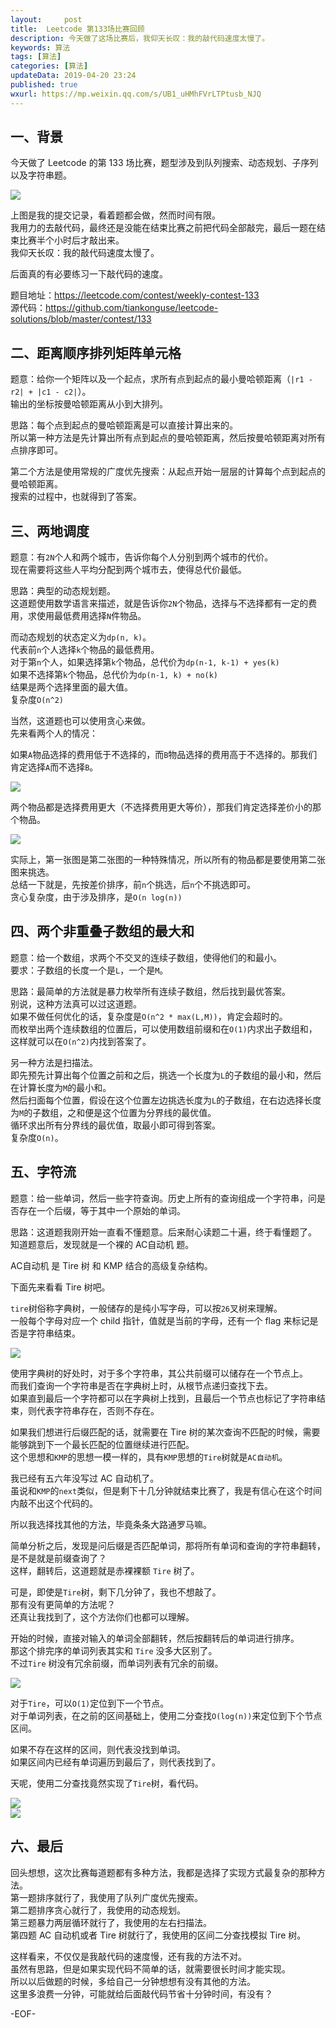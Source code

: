 ```yaml
---   
layout:     post  
title:  Leetcode 第133场比赛回顾  
description: 今天做了这场比赛后，我仰天长叹：我的敲代码速度太慢了。    
keywords: 算法  
tags: [算法]    
categories: [算法]  
updateData: 2019-04-20 23:24   
published: true 
wxurl: https://mp.weixin.qq.com/s/UB1_uHMhFVrLTPtusb_NJQ  
---  
```



## 一、背景  


今天做了 Leetcode 的第 133 场比赛，题型涉及到队列搜索、动态规划、子序列以及字符串题。  


![](/images/2019/04/21/leetcode-contest-133-001.png)  


上图是我的提交记录，看着题都会做，然而时间有限。  
我用力的去敲代码，最终还是没能在结束比赛之前把代码全部敲完，最后一题在结束比赛半个小时后才敲出来。  
我仰天长叹：我的敲代码速度太慢了。  


后面真的有必要练习一下敲代码的速度。  


题目地址：https://leetcode.com/contest/weekly-contest-133  
源代码：https://github.com/tiankonguse/leetcode-solutions/blob/master/contest/133  


## 二、距离顺序排列矩阵单元格  


题意：给你一个矩阵以及一个起点，求所有点到起点的最小曼哈顿距离（`|r1 - r2| + |c1 - c2|`）。  
输出的坐标按曼哈顿距离从小到大排列。  


思路：每个点到起点的曼哈顿距离是可以直接计算出来的。  
所以第一种方法是先计算出所有点到起点的曼哈顿距离，然后按曼哈顿距离对所有点排序即可。  


第二个方法是使用常规的广度优先搜索：从起点开始一层层的计算每个点到起点的曼哈顿距离。  
搜索的过程中，也就得到了答案。  


## 三、两地调度  


题意：有`2N`个人和两个城市，告诉你每个人分别到两个城市的代价。  
现在需要将这些人平均分配到两个城市去，使得总代价最低。  


思路：典型的动态规划题。  
这道题使用数学语言来描述，就是告诉你`2N`个物品，选择与不选择都有一定的费用，求使用最低费用选择`N`件物品。  


而动态规划的状态定义为`dp(n, k)`。  
代表前`n`个人选择`k`个物品的最低费用。  
对于第`n`个人，如果选择第`k`个物品，总代价为`dp(n-1, k-1) + yes(k)`  
如果不选择第`k`个物品，总代价为`dp(n-1, k) + no(k)`  
结果是两个选择里面的最大值。  
复杂度`O(n^2)`  


当然，这道题也可以使用贪心来做。  
先来看两个人的情况：  


如果`A`物品选择的费用低于不选择的，而`B`物品选择的费用高于不选择的。那我们肯定选择`A`而不选择`B`。  


![](/images/2019/04/21/leetcode-contest-133-002.png)  


两个物品都是选择费用更大（不选择费用更大等价），那我们肯定选择差价小的那个物品。  


![](/images/2019/04/21/leetcode-contest-133-003.png)  


实际上，第一张图是第二张图的一种特殊情况，所以所有的物品都是要使用第二张图来挑选。  
总结一下就是，先按差价排序，前`n`个挑选，后`n`个不挑选即可。  
贪心复杂度，由于涉及排序，是`O(n log(n))`  


## 四、两个非重叠子数组的最大和  


题意：给一个数组，求两个不交叉的连续子数组，使得他们的和最小。  
要求：子数组的长度一个是`L`，一个是`M`。  


思路：最简单的方法就是暴力枚举所有连续子数组，然后找到最优答案。  
别说，这种方法真可以过这道题。  
如果不做任何优化的话，复杂度是`O(n^2 * max(L,M))`，肯定会超时的。  
而枚举出两个连续数组的位置后，可以使用数组前缀和在`O(1)`内求出子数组和，这样就可以在`O(n^2)`内找到答案了。  


另一种方法是扫描法。  
即先预先计算出每个位置之前和之后，挑选一个长度为`L`的子数组的最小和，然后在计算长度为`M`的最小和。  
然后扫面每个位置，假设在这个位置左边挑选长度为`L`的子数组，在右边选择长度为`M`的子数组，之和便是这个位置为分界线的最优值。  
循环求出所有分界线的最优值，取最小即可得到答案。  
复杂度`O(n)`。  


## 五、字符流  


题意：给一些单词，然后一些字符查询。历史上所有的查询组成一个字符串，问是否存在一个后缀，等于其中一个原始的单词。  


思路：这道题我刚开始一直看不懂题意。后来耐心读题二十遍，终于看懂题了。  
知道题意后，发现就是一个裸的 AC自动机 题。  


AC自动机 是 Tire 树 和 KMP 结合的高级复杂结构。  


下面先来看看 Tire 树吧。  


`tire`树俗称字典树，一般储存的是纯小写字母，可以按`26`叉树来理解。  
一般每个字母对应一个 child 指针，值就是当前的字母，还有一个 flag 来标记是否是字符串结束。  


![](/images/2019/04/21/leetcode-contest-133-004.png)  


使用字典树的好处时，对于多个字符串，其公共前缀可以储存在一个节点上。  
而我们查询一个字符串是否在字典树上时，从根节点递归查找下去。  
如果直到最后一个字符都可以在字典树上找到，且最后一个节点也标记了字符串结束，则代表字符串存在，否则不存在。  


如果我们想进行后缀匹配的话，就需要在 Tire 树的某次查询不匹配的时候，需要能够跳到下一个最长匹配的位置继续进行匹配。  
这个思想和`KMP`的思想一模一样的，具有`KMP`思想的`Tire`树就是`AC自动机`。   


我已经有五六年没写过 AC 自动机了。  
虽说和`KMP`的`next`类似，但是剩下十几分钟就结束比赛了，我是有信心在这个时间内敲不出这个代码的。  


所以我选择找其他的方法，毕竟条条大路通罗马嘛。  


简单分析之后，发现是问后缀是否匹配单词，那将所有单词和查询的字符串翻转，是不是就是前缀查询了？  
这样，翻转后，这道题就是赤裸裸额 `Tire` 树了。  


可是，即使是`Tire`树，剩下几分钟了，我也不想敲了。  
那有没有更简单的方法呢？  
还真让我找到了，这个方法你们也都可以理解。  


开始的时候，直接对输入的单词全部翻转，然后按翻转后的单词进行排序。  
那这个排完序的单词列表其实和 `Tire` 没多大区别了。  
不过`Tire` 树没有冗余前缀，而单词列表有冗余的前缀。  


![](/images/2019/04/21/leetcode-contest-133-007.png)  


对于`Tire`，可以`O(1)`定位到下一个节点。  
对于单词列表，在之前的区间基础上，使用二分查找`O(log(n))`来定位到下个节点区间。  

如果不存在这样的区间，则代表没找到单词。  
如果区间内已经有单词遍历到最后了，则代表找到了。  


天呢，使用二分查找竟然实现了`Tire`树，看代码。  


![](/images/2019/04/21/leetcode-contest-133-005.png)  
![](/images/2019/04/21/leetcode-contest-133-006.png)  


## 六、最后  


回头想想，这次比赛每道题都有多种方法，我都是选择了实现方式最复杂的那种方法。  
第一题排序就行了，我使用了队列广度优先搜索。  
第二题排序贪心就行了，我使用的动态规划。  
第三题暴力两层循环就行了，我使用的左右扫描法。  
第四题 AC 自动机或者 Tire 树就行了，我使用的区间二分查找模拟 Tire 树。  


这样看来，不仅仅是我敲代码的速度慢，还有我的方法不对。  
虽然有思路，但是如果实现代码不简单的话，就需要很长时间才能实现。  
所以以后做题的时候，多给自己一分钟想想有没有其他的方法。  
这里多浪费一分钟，可能就给后面敲代码节省十分钟时间，有没有？  


-EOF-  


